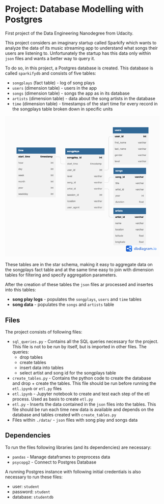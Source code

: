 # Project: Database Modelling with Postgres
First project of the Data Engineering Nanodegree from Udacity. 

This project considers an imaginary startup called Sparkify which wants to analyze the data of its music streaming app to understand what songs their users are listening to. Unfortunately the startup has this data only within `json` files and wants a better way to query it. 

To do so, in this project, a Postgres database is created. This database is called `sparkifydb` and consists of five tables: 
- `songplays` (fact table) - log of song plays
- `users` (dimension table) - users in the app
- `songs` (dimension table) - songs the app as in its database
- `artists` (dimension table) - data about the song artists in the database
- `time` (dimension table) - timestamps of the start time for every record in the songplays table broken down in specific units

![Entity Relationship Diagram](./udacity-de-project_01.png)

These tables are in the star schema, making it easy to aggregate data on the songplays fact table and at the same time easy to join with dimension tables for filtering and specify aggregation parameters.

After the creation of these tables the `json` files ar processed and insertes into this tables:
- **song play logs** - populates the `songplays`, `users` and `time` tables
- **song data** - populates the `songs` and `artists` table

## Files
The project consists of following files:
- `sql_queries.py` - Contains all the SQL queries necessary for the project. This file is not to be run by itself, but is imported in other files. The queries:
  - drop tables
  - create tables
  - insert data into tables
  - select artist and song id for the songplays table
- `create_tables.py` - Contains the python code to create the database and drop + create the tables. This file should be run before running the `etl.ipynb` or `etl.py` files
- `etl.ipynb` - Jupyter notebook to create and test each step of the etl process. Used as basis to create `etl.py`
- `etl.py` - Inserts the data contained in the `json` files into the tables. This file should be run each time new data is available and depends on the database and tables created with `create_tables.py`
- Files within `./data/` - `json` files with song play and songs data

## Dependencies
To run the files following libraries (and its dependencies) are necessary:
- `pandas` - Manage dataframes to preprocess data
- `psycopg2` - Connect to Postgres Database

A running Postgres instance with following initial credentials is also necessary to run these files:
- user: `student`
- password: `student`
- database: `studentdb`